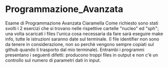 # Programmazione_Avanzata
Esame di Programmazione Avanzata Ciaramella
Come richiesto sono stati svolti i 2 esercizi che si trovano nelle rispettive cartelle "nucleo" ed "sph"; una volta scaricati i files l'unica cosa necessaria da fare sarà eseguire make info, tutte le istruzioni saranno date sul terminale. (I file identifier non sono da tenere in considerazione, non so perchè vengono sempre copiati sul github quando li trasporto dal mio terminale).
Entrambi i programmi presentano i seguenti difetti: producono troppi files in output e non c'è un controllo sul numero di parametri dati in input.
